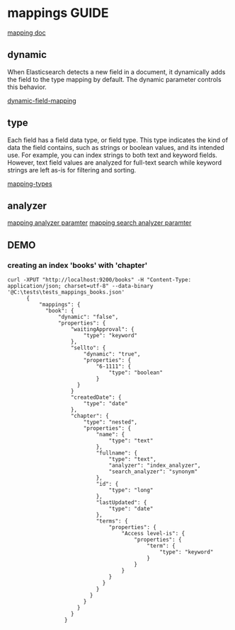 # mappings GUIDE

[mapping doc](https://www.elastic.co/guide/en/elasticsearch/reference/master/mapping.html)

## dynamic

When Elasticsearch detects a new field in a document, it dynamically adds the field to the type mapping by default. The dynamic parameter controls this behavior.

[dynamic-field-mapping](https://www.elastic.co/guide/en/elasticsearch/reference/master/dynamic-field-mapping.html)

## type

Each field has a field data type, or field type. This type indicates the kind of data the field contains, such as strings or boolean values, and its intended use. For example, you can index strings to both text and keyword fields. However, text field values are analyzed for full-text search while keyword strings are left as-is for filtering and sorting.

[mapping-types](https://www.elastic.co/guide/en/elasticsearch/reference/master/mapping-types.html)

## analyzer

[mapping analyzer paramter](https://www.elastic.co/guide/en/elasticsearch/reference/master/analyzer.html)
[mapping search analyzer paramter](https://www.elastic.co/guide/en/elasticsearch/reference/master/search-analyzer.html)


## DEMO

### creating an index 'books' with 'chapter' 
```
curl -XPUT "http://localhost:9200/books" -H "Content-Type: application/json; charset=utf-8" --data-binary '@C:\tests\tests_mappings_books.json'
      {
          "mappings": {
            "book": {
                "dynamic": "false",
                "properties": {
                    "waitingApproval": {
                        "type": "keyword"
                    },
                    "sellto": {
                        "dynamic": "true",
                        "properties": {
                            "6-1111": {
                                "type": "boolean"
                            }
                      }
                    }
                    "createdDate": {
                        "type": "date"
                    },
                    "chapter": {
                        "type": "nested",
                        "properties": {
                            "name": {
                                "type": "text"
                            },
                            "fullname": {
                                "type": "text",
                                "analyzer": "index_analyzer",
                                "search_analyzer": "synonym"
                            },
                            "id": {
                                "type": "long"
                            },
                            "lastUpdated": {
                                "type": "date"
                            },
                            "terms": {
                                "properties": {
                                    "Access level-is": {
                                        "properties": {
                                            "term": {
                                                "type": "keyword"
                                            }
                                        }
                                    }
                                }
                              }
                            }
                          }
                        }
                      }
                    }
                  }
```

